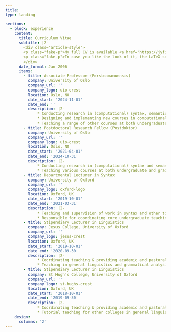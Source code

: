 ```yaml
---
title: 
type: landing

sections:
  - block: experience
    content:
      title: Curriculum Vitae
      subtitle: |2-
        <div class="article-style">
        <p class="fake-p">My full CV is available <a href="https://jyfindlay.com/cv/findlay-cv.pdf" target="_blank">here</a>.</p>
        <p class="fake-p">In case you like the look of it, the LaTeX source code is also available <a href="https://github.com/findlayjy/cv/" target="_blank">on GitHub</a>.</p>
        </div>
      date_format: Jan 2006
      items:
        - title: Associate Professor (Førsteamanuensis)
          company: University of Oslo
          company_url: ''
          company_logo: uio-crest
          location: Oslo, NO
          date_start: '2024-11-01'
          date_end: ''
          description: |2-
              * Conducting research in (computational) syntax, semantics, and sociolinguistics.
              * Designing and implementing new courses in computational linguistics.
              * Teaching a range of other courses at both undergraduate and graduate levels.
        - title: Postdoctoral Research Fellow (Postdoktor)
          company: University of Oslo
          company_url: ''
          company_logo: uio-crest
          location: Oslo, NO
          date_start: '2021-04-01'
          date_end: '2024-10-31'
          description: |2-
              * Conducting research in (computational) syntax and semantics.
              * Teaching various courses at both undergraduate and graduate levels.
        - title: Departmental Lecturer in Syntax
          company: University of Oxford
          company_url: ''
          company_logo: oxford-logo
          location: Oxford, UK
          date_start: '2019-10-01'
          date_end: '2021-03-31'
          description: |2-
              * Teaching and supervision of work in syntax and other topics to students of all levels.
              * Responsible for coordinating core undergraduate teaching in grammatical analysis (syntax and morphology).
        - title: Stipendiary Lecturer in Linguistics
          company: Jesus College, University of Oxford
          company_url: ''
          company_logo: jesus-crest
          location: Oxford, UK
          date_start: '2019-10-01'
          date_end: '2020-09-30'
          description: |2-
              * Coordinating teaching & providing academic and pastoral support for undergraduate linguistics students at Jesus College.
              * Teaching in general linguistics and grammatical analysis.
        - title: Stipendiary Lecturer in Linguistics
          company: St Hugh's College, University of Oxford
          company_url: ''
          company_logo: st-hughs-crest
          location: Oxford, UK
          date_start: '2018-10-01'
          date_end: '2019-09-30'
          description: |2-
              * Coordinating teaching & providing academic and pastoral support for undergraduate linguistics students at St Hugh's College.
              * Tutorial teaching for other colleges in general linguistics, grammatical analysis, psycholinguistics, and sociolinguistics.
    design:
      columns: '2'
---
```



